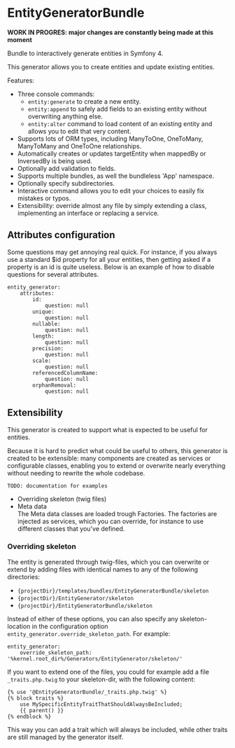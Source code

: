 EntityGeneratorBundle
=====================

**WORK IN PROGRES: major changes are constantly being made at this moment**


Bundle to interactively generate entities in Symfony 4. 

This generator allows you to create entities and update existing
entities.

Features:

- Three console commands:
    - `entity:generate` to create a new entity.
    - `entity:append` to safely add fields to an existing entity without overwriting anything else.
    - `entity:alter` command to load content of an existing entity and allows you to
    edit that very content.
- Supports lots of ORM types, including 
ManyToOne, OneToMany, ManyToMany and OneToOne relationships.
- Automatically creates or updates targetEntity when mappedBy or InversedBy
is being used.
- Optionally add validation to fields.
- Supports multiple bundles, as well the bundleless 'App' namespace.
- Optionally specify subdirectories.
- Interactive command allows you to edit your choices to easily fix
mistakes or typos.
- Extensibility: override almost any file by simply extending a class, implementing an interface
or replacing a service.

## Attributes configuration
Some questions may get annoying real quick. For instance, if you always use a standard $id property
for all your entities, then getting asked if a property is an id is quite useless. 
Below is an example of how to disable questions for several attributes.

    entity_generator:
        attributes:
            id:
                question: null
            unique:
                question: null
            nullable:
                question: null
            length:
                question: null
            precision:
                question: null
            scale:
                question: null
            referencedColumnName:
                question: null
            orphanRemoval:
                question: null

## Extensibility
This generator is created to support what is expected to
be useful for entities. 

Because it is hard to predict what could be useful to others,
 this generator is created to be extensible: many components
are created as services or configurable classes, 
enabling you to extend or overwrite nearly everything without needing
to rewrite the whole codebase.


`TODO: documentation for examples`

* Overriding skeleton (twig files)
* Meta data  
The Meta data classes are loaded trough Factories. The factories are injected
as services, which you can override, for instance to use different
classes that you've defined.

### Overriding skeleton
The entity is generated through twig-files, which you can overwrite or
extend by adding files with identical names to any of the following directories:
- `{projectDir}/templates/bundles/EntityGeneratorBundle/skeleton`
- `{projectDir}/EntityGenerator/skeleton`
- `{projectDir}/EntityGeneratorBundle/skeleton`

Instead of either of these options, you can also specify any skeleton-location
in the configuration option `entity_generator.override_skeleton_path`. 
For example:


    entity_generator:
        override_skeleton_path: '%kernel.root_dir%/Generators/EntityGenerator/skeleton/'
        

If you want to extend one of the files, you could for example add a file
`_traits.php.twig` to your skeleton-dir, with the following content:

    {% use '@EntityGeneratorBundle/_traits.php.twig' %}
    {% block traits %}
        use MySpecificEntityTraitThatShouldAlwaysBeIncluded;
        {{ parent() }}
    {% endblock %}

This way you can add a trait which will always be included, while other traits
are still managed by the generator itself.